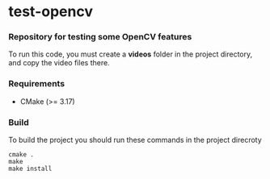 # test-opencv
### Repository for testing some OpenCV features

To run this code, you must create a __videos__ folder in the project directory, and copy the video files there.

### Requirements
* CMake (>= 3.17)

### Build
To build the project you should run these commands in the project direcroty
 
``` 
cmake .
make      
make install
```
